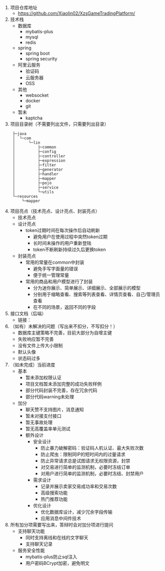 1. 项目仓库地址
   - https://github.com/Xiaolin02/XzsGameTradingPlatform/
2. 技术栈
   - 数据库
     - mybatis-plus
     - mysql
     - redis
   - spring
     - spring boot
     - spring security
   - 阿里云服务
     - 验证码
     - 云服务器
     - OSS
   - 其他
     - websocket
     - docker
     - git
   - 暂未
     - kaptcha
3. 项目目录树（不需要列出文件，只需要列出目录）
   ```
    ├─java
    │  └─com
    │      └─lin
    │          ├─common
    │          ├─config
    │          ├─controller
    │          ├─expression
    │          ├─filter
    │          ├─generator
    │          ├─handler
    │          ├─mapper
    │          ├─pojo
    │          ├─service
    │          └─utils
    └─resources
        └─mapper
    ```
4. 项目亮点（技术亮点、设计亮点、封装亮点）
   - 技术亮点
   - 设计亮点
     - token过期时间在每次操作后自动刷新
       - 避免用户在使用过程中突然token过期
       - 长时间未操作的用户重新登陆
       - token不断刷新持续过久后更换token
   - 封装亮点
     - 常用的常量在common中封装
       - 避免手写字面量的错误
       - 便于统一管理常量
     - 常用的商品和用户模型进行了封装
       - 分为迷你展示、简单展示、详细展示、全部展示的模型
       - 分别用于缩略查看、搜索等列表查看、详情页查看、自己/管理员查看
       - 在不同的场景，返回不同的字段
5. 接口文档（后端）
   - 链接：
6. （如有）未解决的问题（写出来不扣分，不写扣分！）
   - 数据库主键策略不完善，目前大部分为自增主键
   - 失败响应暂不完善
   - 没有文件上传大小限制
   - 默认头像
   - 状态码过多
7. （如未完成）当前进度
   - 基本
     - 暂未添加权限认证
     - 项目文档暂未添加完整的成功失败样例
     - 部分代码封装不完善，存在冗余代码
     - 部分代码warning未处理
   - 加分
     - 聊天赞不支持图片，消息通知
     - 暂未对接支付接口
     - 暂无事故处理
     - 暂无高覆盖率单元测试
     - 额外设计
       - 安全设计
         - 防止暴力破解密码：验证码人机认证、最大失败次数
         - 防止爬虫：限制同IP的短时间内的过量请求
         - 防止异常请求总是试图请求无权限资源，封禁
         - 对交易进行简单的监测机制，必要时冻结订单
         - 对用户进行简单的监测机制，必要时冻结、封禁用户
       - 需求设计
         - 记录并展示卖家交易成功率和交易次数
         - 高级搜索功能
         - 热门推荐功能
       - 优化设计
         - 优化数据库设计，减少冗余字段传输
         - 应用消息中间件技术
8. 所有加分项需要写出来，答辩时会对加分项进行提问
   - 支持聊天功能
     - 同时支持离线和在线的文字聊天
     - 支持聊天记录
   - 服务安全性能
     - mybatis-plus防止sql注入
     - 用户密码BCrypt加密，避免明文